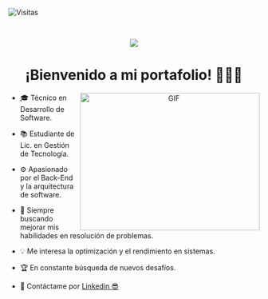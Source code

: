 ![Visitas](https://komarev.com/ghpvc/?username=DavidDeVito2001&label=Visitas&color=DB5748&style=flat)



</br>
<p align="center">
  <a href="https://github.com/DenverCoder1/readme-typing-svg">
    <img src="https://readme-typing-svg.demolab.com?font=VT323&size=60&pause=1000&color=DB5748&background=002A0400&center=true&width=530&height=76&lines=David+Ezequiel+De+Vito;Back-End+Developer;Code-Lover++%E2%99%A5">
  </a>
</p>

<h1 align="center">
  ¡Bienvenido a mi portafolio! 👋📂🚀
</h1>

<a align="center">
  <img align="right" top="500" height="275" width="360" alt="GIF" src="https://media1.giphy.com/media/v1.Y2lkPTc5MGI3NjExNnRvMmRobXg5eWNkMjY4ZTV5NzcwMGxpYm80cWI5N3J0bmRieXppeSZlcD12MV9pbnRlcm5hbF9naWZfYnlfaWQmY3Q9Zw/VF0WIRjfwvFERopBFY/giphy.gif">
</a>

- 🎓 Técnico en Desarrollo de Software.
  
- 📚 Estudiante de Lic. en Gestión de Tecnología.
  
- ⚙️ Apasionado por el Back-End y la arquitectura de software.

- 🧠 Siempre buscando mejorar mis habilidades en resolución de problemas.
  
- 💡 Me interesa la optimización y el rendimiento en sistemas.
    
- 🏆 En constante búsqueda de nuevos desafíos.

- 📨 Contáctame por <a href="https://www.linkedin.com/in/david-devito-backend/">Linkedin 😎</a>
